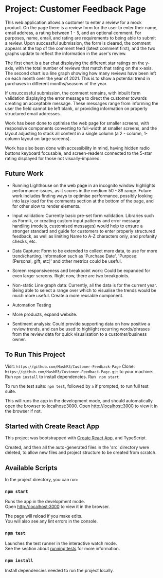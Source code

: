 
# Project: Customer Feedback Page

This web application allows a customer to enter a review for a mock product. On the page there is a review form for the user to enter their name, email address, a rating between 1 - 5, and an optional comment. For purposes, name, email, and rating are requirements to being able to submit a review. Upon successful submission, the form is cleared, the comment appears at the top of the comment feed (latest comment first), and the two graphs update to reflect the information in the user's review. 

The first chart is a bar chat displaying the different star ratings on the y-axis, with the total number of reviews that match that rating on the x-axis. The second chart is a line graph showing how many reviews have been left on each month over the year of 2021. This is to show a potential trend in purchases in different months/seasons of the year. 

If unsuccessful submission, the comment remains, with inbuilt form validation displaying the error message to direct the customer towards creating an acceptable message. These messages range from informing the user the field cannot be left blank, or providing information on properly structured email addresses.

Work has been done to optimise the web page for smaller screens, with responsive components converting to full-width at smaller screens, and the layout adjusting to stack all content in a single column (a 2 - column, 1-column layout on large screens).

Work has also been done with accessibility in mind, having hidden radio buttons keyboard focusable, and screen-readers connected to the 5-star rating displayed for those not visually-impaired.

## Future Work

* Running Lighthouse on the web page in an incognito window highlights performance issues, as it scores in the medium 50 - 89 range. Future work includes finding ways to optimise performance, possibly looking into lazy load for the comments section at the bottom of the page, and for other slow to render elements.

* Input validation: Currently basic pre-set form validation. Libraries such as Formik, or creating custom input patterns and error message handling (models, customised messages) would help to ensure a stronger standard and guide for customers to enter properly structured feedback, as well as limiting Name to A-Z characters only, and profanity checks, etc.

* Data Capture: Form to be extended to collect more data, to use for more trend/charting. Information such as 'Purchase Date', 'Purpose: (Personal, gift, etc)' and other metrics could be useful.

* Screen responsiveness and breakpoint work: Could be expanded for even larger screens. Right now, there are two breakpoints.

* Non-static Line graph data: Currently, all the data is for the current year. Being able to select a range over which to visualise the trends would be much more useful. Create a more reusable component.

* Automation Testing

* More products, expand website.

* Sentiment analysis: Could provide supporting data on how positive a review trends, and can be used to highlight recurring words/phrases from the review data for quick visualisation to a customer/business owner.


## To Run This Project
Visit: `https://github.com/MashR3/Customer-Feedback-Page`
Clone: `https://github.com/MashR3/Customer-Feedback-Page.git` to your machine.
Run `npm install` to install dependencies.
Run ` npm start`

To run the test suite: `npm test`, followed by `a` if prompted, to run full test suite.

This will runs the app in the development mode, and should automatically open the browser to localhost:3000.
Open [http://localhost:3000](http://localhost:3000) to view it in the browser if not.

## Started with Create React App

This project was bootstrapped with [Create React App](https://github.com/facebook/create-react-app), and TypeScript.

Created, and then all the auto-generated files in the 'src' directory were deleted, to allow new files and project structure to be created from scratch.

## Available Scripts

In the project directory, you can run:

### `npm start`

Runs the app in the development mode.\
Open [http://localhost:3000](http://localhost:3000) to view it in the browser.

The page will reload if you make edits.\
You will also see any lint errors in the console.

### `npm test`

Launches the test runner in the interactive watch mode.\
See the section about [running tests](https://facebook.github.io/create-react-app/docs/running-tests) for more information.

### `npm install`

Install dependencies needed to run the project locally.